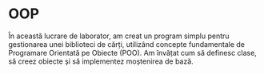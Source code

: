 # OOP
În această lucrare de laborator, am creat un program simplu pentru gestionarea unei biblioteci de cărți, utilizând concepte fundamentale de Programare Orientată pe Obiecte (POO). Am învățat cum să definesc clase, să creez obiecte și să implementez moștenirea de bază.
